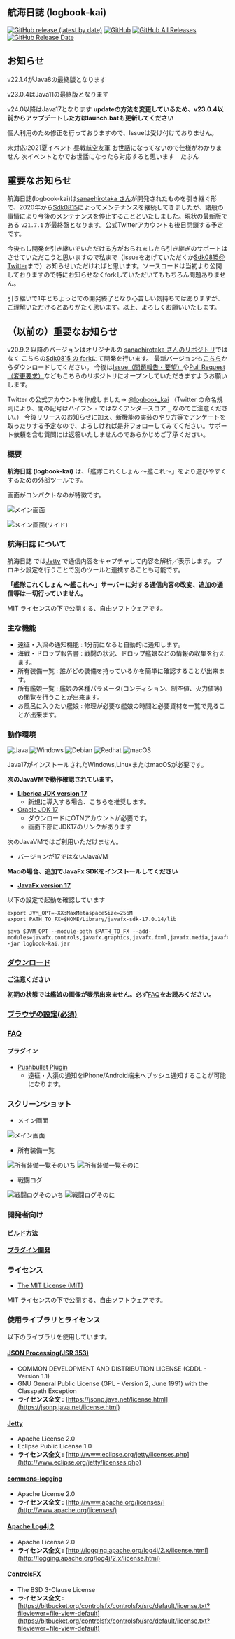 航海日誌 (logbook-kai)
--
[![GitHub release (latest by date)](https://img.shields.io/github/v/release/sakura0689/logbook-kai)](https://github.com/sakura0689/logbook-kai/releases/latest)
[![GitHub](https://img.shields.io/github/license/sakura0689/logbook-kai)](LICENSE)
[![GitHub All Releases](https://img.shields.io/github/downloads/sakura0689/logbook-kai/total)](https://github.com/sakura0689/logbook-kai/releases)
[![GitHub Release Date](https://img.shields.io/github/release-date/sakura0689/logbook-kai)](https://github.com/sakura0689/logbook-kai/releases)

## ****お知らせ****

v22.1.4がJava8の最終版となります

v23.0.4はJava11の最終版となります

v24.0以降はJava17となります **updateの方法を変更しているため、v23.0.4以前からアップデートした方はlaunch.batも更新してください**

個人利用のため修正を行っておりますので、Issueは受け付けておりません。

未対応:2021夏イベント 昼戦航空友軍 お世話になってないので仕様がわかりません 次イベントとかでお世話になったら対応すると思います　たぶん

## ****重要なお知らせ****
航海日誌(logbook-kai)は[sanaehirotaka さん](https://github.com/sanaehirotaka/logbook-kai/)が開発されたものを引き継ぐ形で、2020年から[Sdk0815](https://github.com/Sdk0815/logbook-kai/)によってメンテナンスを継続してきましたが、諸般の事情により今後のメンテナンスを停止することといたしました。現状の最新版である `v21.7.1` が最終盤となります。公式Twitterアカウントも後日閉鎖する予定です。

今後もし開発を引き継いでいただける方がおられましたら引き継ぎのサポートはさせていただこうと思いますので私まで（issueをあげていただくか[Sdk0815＠Twitter](https://twitter.com/Sdk0815)まで）お知らせいただければと思います。ソースコードは当初より公開しておりますので特にお知らせなくforkしていただいてももちろん問題ありません。

引き継いで1年とちょっとでの開発終了となり心苦しい気持ちではありますが、ご理解いただけるとありがたく思います。以上、よろしくお願いいたします。

## ****（以前の）重要なお知らせ****

v20.9.2 以降のバージョンはオリジナルの [sanaehirotaka さんのリポジトリ](https://github.com/sanaehirotaka/logbook-kai/)ではなく
こちらの[Sdk0815 の fork](https://github.com/Sdk0815/logbook-kai/)にて開発を行います。
最新バージョンも[こちら](https://github.com/Sdk0815/logbook-kai/releases)からダウンロードしてください。
今後は[Issue（問題報告・要望）](https://github.com/Sdk0815/logbook-kai/issues)や[Pull Request（変更要求）](https://github.com/Sdk0815/logbook-kai/pulls)などもこちらのリポジトリにオープンしていただきますようお願いします。

Twitter の公式アカウントを作成しました→  [@logbook_kai](https://twitter.com/logbook_kai) （Twitter の命名規則により、間の記号はハイフン `-` ではなくアンダースコア `_` なのでご注意ください。）
今後リリースのお知らせに加え、新機能の実装のやり方等でアンケートを取ったりする予定なので、よろしければ是非フォローしてみてください。サポート依頼を含む質問には返答いたしませんのであらかじめご了承ください。

### 概要

**航海日誌 (logbook-kai)** は、「艦隊これくしょん ～艦これ～」をより遊びやすくするための外部ツールです。

画面がコンパクトなのが特徴です。

![メイン画面](images/overview.png)

![メイン画面(ワイド)](images/overview-wide.png)

### 航海日誌 について

航海日誌 では[Jetty](http://www.eclipse.org/jetty/) で通信内容をキャプチャして内容を解析／表示します。
プロキシ設定を行うことで別のツールと連携することも可能です。

**「艦隊これくしょん ～艦これ～」サーバーに対する通信内容の改変、追加の通信等は一切行っていません。**

MIT ライセンスの下で公開する、自由ソフトウェアです。

### 主な機能

* 遠征・入渠の通知機能 : 1分前になると自動的に通知します。
* 海戦・ドロップ報告書 : 戦闘の状況、ドロップ艦娘などの情報の収集を行えます。
* 所有装備一覧 : 誰がどの装備を持っているかを簡単に確認することが出来ます。
* 所有艦娘一覧 : 艦娘の各種パラメータ(コンディション、制空値、火力値等)の閲覧を行うことが出来ます。
* お風呂に入りたい艦娘 : 修理が必要な艦娘の時間と必要資材を一覧で見ることが出来ます。


### 動作環境
![Java](https://img.shields.io/badge/-Java-007396.svg?logo=java)
![Windows](https://img.shields.io/badge/-Windows-0078D6.svg?logo=windows)
![Debian](https://img.shields.io/badge/-Debian-A81D33.svg?logo=debian)
![Redhat](https://img.shields.io/badge/-Redhat-EE0000.svg?logo=red-hat)
![macOS](https://img.shields.io/badge/-macOS-333333.svg?logo=apple)

Java17がインストールされたWindows,LinuxまたはmacOSが必要です。


**次のJavaVMで動作確認されています。**
- **[Liberica JDK version 17](https://bell-sw.com/pages/downloads/#jdk-17-lts)**
   - 新規に導入する場合、こちらを推奨します。
- [Oracle JDK 17](https://www.oracle.com/jp/java/technologies/downloads/)
   - ダウンロードにOTNアカウントが必要です。
   - 画面下部にJDK17のリンクがあります

次のJavaVMではご利用いただけません。
- バージョンが17ではないJavaVM

**Macの場合、追加でJavaFx SDKをインストールしてください**
- **[JavaFx version 17](https://gluonhq.com/products/javafx/)**

以下の設定で起動を確認しています

```
export JVM_OPT=-XX:MaxMetaspaceSize=256M
export PATH_TO_FX=$HOME/Library/javafx-sdk-17.0.14/lib

java $JVM_OPT --module-path $PATH_TO_FX --add-modules=javafx.controls,javafx.graphics,javafx.fxml,javafx.media,javafx.web,javafx.swing -jar logbook-kai.jar
```

### [ダウンロード](https://github.com/sakura0689/logbook-kai/releases)

**ご注意ください**

**初期の状態では艦娘の画像が表示出来ません。必ず**[FAQ](faq.md)**をお読みください。**

### [ブラウザの設定(必須)](how-to-preference.md)

### [FAQ](faq.md)

#### プラグイン
* [Pushbullet Plugin](https://github.com/rsky/logbook-kai-plugins)
  * 遠征・入渠の通知をiPhone/Android端末へプッシュ通知することが可能になります。

### スクリーンショット

* メイン画面

![メイン画面](images/overview.png)

* 所有装備一覧

![所有装備一覧そのいち](images/items1.png)
![所有装備一覧そのに](images/items2.png)

* 戦闘ログ

![戦闘ログそのいち](images/battlelog1.png)
![戦闘ログそのに](images/battlelog2.png)

### 開発者向け

#### [ビルド方法](how-to-build.md)

#### [プラグイン開発](how-to-develop.md)

### ライセンス

* [The MIT License (MIT)](LICENSE)

MIT ライセンスの下で公開する、自由ソフトウェアです。

### 使用ライブラリとライセンス

以下のライブラリを使用しています。

#### [JSON Processing(JSR 353)](https://jsonp.java.net/)

* COMMON DEVELOPMENT AND DISTRIBUTION LICENSE (CDDL - Version 1.1)
* GNU General Public License (GPL - Version 2, June 1991) with the Classpath Exception
* **ライセンス全文 :** [https://jsonp.java.net/license.html](https://jsonp.java.net/license.html)

#### [Jetty](http://www.eclipse.org/jetty/)

* Apache License 2.0
* Eclipse Public License 1.0
* **ライセンス全文 :** [http://www.eclipse.org/jetty/licenses.php](http://www.eclipse.org/jetty/licenses.php)

#### [commons-logging](https://commons.apache.org/proper/commons-logging/)

* Apache License 2.0
* **ライセンス全文 :** [http://www.apache.org/licenses/](http://www.apache.org/licenses/)

#### [Apache Log4j 2](http://logging.apache.org/log4j/2.x/)

* Apache License 2.0
* **ライセンス全文 :** [http://logging.apache.org/log4j/2.x/license.html](http://logging.apache.org/log4j/2.x/license.html)

#### [ControlsFX](http://fxexperience.com/controlsfx/)

* The BSD 3-Clause License
* **ライセンス全文 :** [https://bitbucket.org/controlsfx/controlsfx/src/default/license.txt?fileviewer=file-view-default](https://bitbucket.org/controlsfx/controlsfx/src/default/license.txt?fileviewer=file-view-default)
